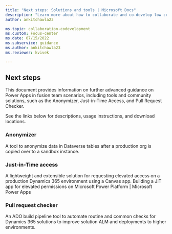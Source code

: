```yaml
---
title: "Next steps: Solutions and tools | Microsoft Docs"
description: "Learn more about how to collaborate and co-develop low code apps in Power Apps."
author: ankitchawla23

ms.topic: collaboration-codevelopment
ms.custom: Focus-center
ms.date: 07/15/2022
ms.subservice: guidance
ms.author: ankitchawla23
ms.reviewer: kvivek

---
```


## Next steps

This document provides information on further advanced guidance on Power Apps in fusion team scenarios, including tools and community solutions, such as the Anonymizer, Just-in-Time Access, and Pull Request Checker.

See the links below for descriptions, usage instructions, and download locations.

### Anonymizer

A tool to anonymize data in Dataverse tables after a production org is copied over to a sandbox instance.

### Just-in-Time access

A lightweight and extensible solution for requesting elevated access on a production Dynamics 365 environment using a Canvas app.
Building a JIT app for elevated permissions on Microsoft Power Platform | Microsoft Power Apps

### Pull request checker

An ADO build pipeline tool to automate routine and common checks for Dynamics 365 solutions to improve solution ALM and deployments to higher environments.
